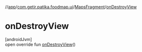 //[app](../../../index.md)/[com.getir.patika.foodmap.ui](../index.md)/[MapsFragment](index.md)/[onDestroyView](on-destroy-view.md)

# onDestroyView

[androidJvm]\
open override fun [onDestroyView](on-destroy-view.md)()
